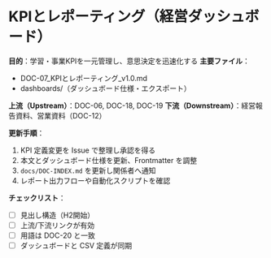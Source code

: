 # KPIとレポーティング（経営ダッシュボード）

**目的**：学習・事業KPIを一元管理し、意思決定を迅速化する
**主要ファイル**：  
- DOC-07_KPIとレポーティング_v1.0.md  
- dashboards/（ダッシュボード仕様・エクスポート）

**上流（Upstream）**：DOC-06, DOC-18, DOC-19
**下流（Downstream）**：経営報告資料、営業資料（DOC-12）

**更新手順**：
1. KPI 定義変更を Issue で整理し承認を得る
2. 本文とダッシュボード仕様を更新、Frontmatter を調整
3. `docs/DOC-INDEX.md` を更新し関係者へ通知
4. レポート出力フローや自動化スクリプトを確認

**チェックリスト**：
- [ ] 見出し構造（H2開始）  
- [ ] 上流/下流リンクが有効  
- [ ] 用語は DOC-20 と一致  
- [ ] ダッシュボードと CSV 定義が同期
